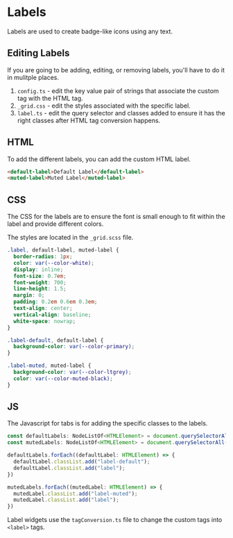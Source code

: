 

# Labels

Labels are used to create badge-like icons using any text.

## Editing Labels

If you are going to be adding, editing, or removing labels, you'll have to do it in mulitple places. 

1. `config.ts` - edit the key value pair of strings that associate the custom tag with the HTML tag. 
2. `_grid.css` - edit the styles associated with the specific label.
3. `label.ts` - edit the query selector and classes added to ensure it has the right classes after HTML tag conversion happens.

## HTML

To add the different labels, you can add the custom HTML label. 

```html
<default-label>Default Label</default-label>
<muted-label>Muted Label</muted-label>
```

## CSS

The CSS for the labels are to ensure the font is small enough to fit within the label and provide different colors.

The styles are located in the `_grid.scss` file.

```scss
.label, default-label, muted-label {
  border-radius: 1px;
  color: var(--color-white);
  display: inline;
  font-size: 0.7em;
  font-weight: 700;
  line-height: 1.5;
  margin: 0;
  padding: 0.2em 0.6em 0.3em;
  text-align: center;
  vertical-align: baseline;
  white-space: nowrap;
}

.label-default, default-label {
  background-color: var(--color-primary);
}

.label-muted, muted-label {
  background-color: var(--color-ltgrey);
  color: var(--color-muted-black);
}
```

## JS

The Javascript for tabs is for adding the specific classes to the labels. 

```js
const defaultLabels: NodeListOf<HTMLElement> = document.querySelectorAll("default-label");
const mutedLabels: NodeListOf<HTMLElement> = document.querySelectorAll("muted-label");

defaultLabels.forEach((defaultLabel: HTMLElement) => {
  defaultLabel.classList.add("label-default");
  defaultLabel.classList.add("label");
})

mutedLabels.forEach((mutedLabel: HTMLElement) => {
  mutedLabel.classList.add("label-muted");
  mutedLabel.classList.add("label");
})
```

Label widgets use the `tagConversion.ts` file to change the custom tags into `<label>` tags.